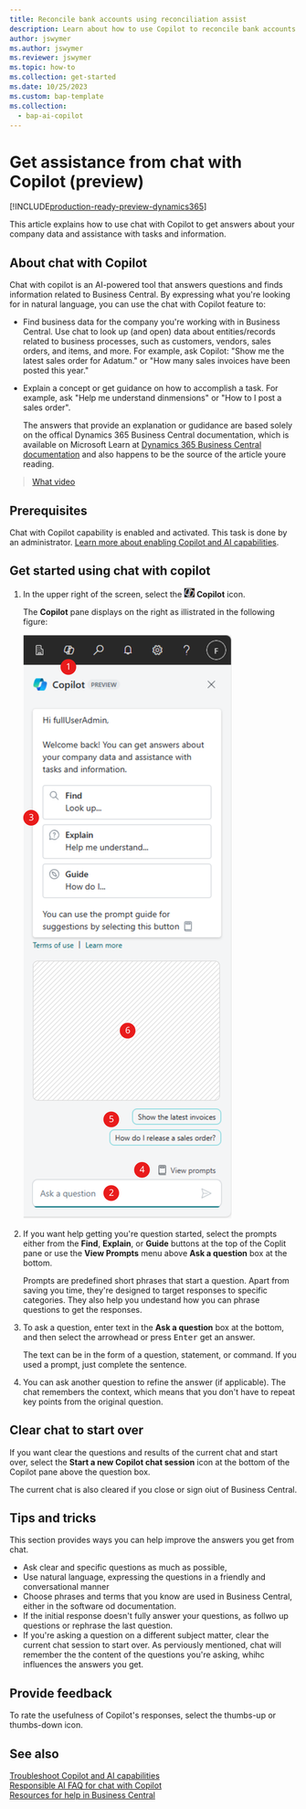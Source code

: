 ```yaml
---
title: Reconcile bank accounts using reconciliation assist
description: Learn about how to use Copilot to reconcile bank accounts in Business Central.
author: jswymer 
ms.author: jswymer
ms.reviewer: jswymer
ms.topic: how-to 
ms.collection: get-started
ms.date: 10/25/2023
ms.custom: bap-template 
ms.collection:
  - bap-ai-copilot
---
```


# Get assistance from chat with Copilot (preview)

[!INCLUDE[production-ready-preview-dynamics365](includes/production-ready-preview-dynamics365.md)]

This article explains how to use chat with Copilot to get answers about your company data and assistance with tasks and information.​

## About chat with Copilot

Chat with copilot is an AI-powered tool that answers questions and finds information related to Business Central. By expressing what you're looking for in natural language, you can use the chat with Copilot feature to: 

- Find business data for the company you're working with in Business Central. Use chat to look up (and open) data about entities/records related to business processes, such as customers, vendors, sales orders, and items, and more. For example, ask Copilot: "Show me the latest sales order for Adatum." or "How many sales invoices have been posted this year."
- Explain a concept or get guidance on how to accomplish a task. For example, ask "Help me understand dinmensions" or "How to I post a sales order".

  The answers that provide an explanation or gudidance are based solely on the offical Dynamics 365 Business Central documentation, which is available on Microsoft Learn at [Dynamics 365 Business Central documentation](/dynamics365/business-central/) and also happens to be the source of the article youre reading.
  
> [What video](https://go.microsoft.com/fwlink/?linkid=2250609)

## Prerequisites

Chat with Copilot capability is enabled and activated. This task is done by an administrator. [Learn more about enabling Copilot and AI capabilities](enable-ai.md).

## Get started using chat with copilot

1. In the upper right of the screen, select the ![Shows the icon for chat with Copilot](media/chat-copilot-icon.png) **Copilot** icon.

   The **Copilot** pane displays on the right as illistrated in the following figure:

   ![Shows the icon for chat with Copilot pane with callouts](media/chat-with-copilot-pane.svg)

1. If you want help getting you're question started, select the prompts either from the **Find**, **Explain**, or **Guide** buttons at the top of the Coplit pane or use the **View Prompts** menu above **Ask a question** box at the bottom.

   Prompts are predefined short phrases that start a question. Apart from saving you time, they're designed to target responses to specific categories. They also help you undestand how you can phrase questions to get the responses.

1. To ask a question, enter text in the **Ask a question** box at the bottom, and then select the arrowhead or press <kbd>Enter</kbd> get an answer.

   The text can be in the form of a question, statement, or command. If you used a prompt, just complete the sentence.

1. You can ask another question to refine the answer (if applicable). The chat remembers the context, which means that you don't have to repeat key points from the original question. 

## Clear chat to start over

If you want clear the questions and results of the current chat and start over, select the **Start a new Copilot chat session** icon at the bottom of the Copilot pane above the question box.

The current chat is also cleared if you close or sign oiut of Business Central.

## Tips and tricks

This section provides ways you can help improve the answers you get from chat.

- Ask clear and specific questions as much as possible,
- Use natural language, expressing the questions in a friendly and conversational manner
- Choose phrases and terms that you know are used in Business Central, either in the software od documentation.
- If the initial response doesn't fully answer your questions, as follwo up questions or rephrase the last question.
- If you're asking a question on a different subject matter, clear the current chat session to start over. As perviously mentioned, chat will remember the the content of the questions you're asking, whihc influences the answers you get.

## Provide feedback

To rate the usefulness of Copilot's responses, select the thumbs-up or thumbs-down icon.

## See also

[Troubleshoot Copilot and AI capabilities](ai-copilot-troubleshooting.md)  
[Responsible AI FAQ for chat with Copilot](faqs-chat-with-copilot.md)  
[Resources for help in Business Central ](product-help-and-support.md)  
